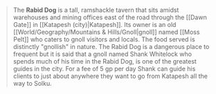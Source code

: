 > The **Rabid Dog** is a tall, ramshackle tavern that sits amidst warehouses and mining offices east of the road through the [[Dawn Gate]] in [[Katapesh (city)|Katapesh]]. Its owner is an old [[World/Geography/Mountains & Hills/Gnoll|gnoll]] named [[Moss Pelt]] who caters to gnoll visitors and locals. The food served is distinctly "gnollish" in nature. The Rabid Dog is a dangerous place to frequent but it is said that a gnoll named Shank Whitelock who spends much of his time in the Rabid Dog, is one of the greatest
guides in the city. For a fee of 5 gp per day Shank can guide his clients to just about anywhere they want to go from Katapesh all the way to Solku.







